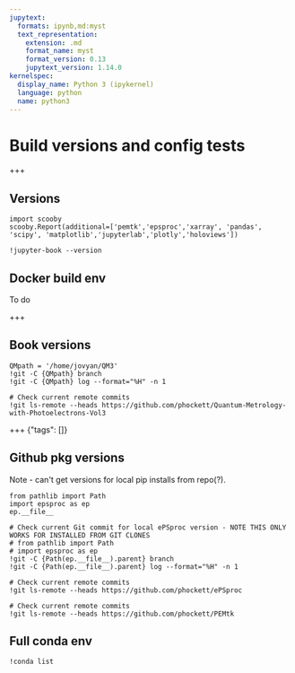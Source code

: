 ```yaml
---
jupytext:
  formats: ipynb,md:myst
  text_representation:
    extension: .md
    format_name: myst
    format_version: 0.13
    jupytext_version: 1.14.0
kernelspec:
  display_name: Python 3 (ipykernel)
  language: python
  name: python3
---
```


# Build versions and config tests

+++

## Versions

```{code-cell} ipython3
import scooby
scooby.Report(additional=['pemtk','epsproc','xarray', 'pandas', 'scipy', 'matplotlib','jupyterlab','plotly','holoviews'])
```

```{code-cell} ipython3
!jupyter-book --version
```

## Docker build env

To do

+++

## Book versions

```{code-cell} ipython3
QMpath = '/home/jovyan/QM3'
!git -C {QMpath} branch
!git -C {QMpath} log --format="%H" -n 1
```

```{code-cell} ipython3
# Check current remote commits
!git ls-remote --heads https://github.com/phockett/Quantum-Metrology-with-Photoelectrons-Vol3
```

+++ {"tags": []}

## Github pkg versions

Note - can't get versions for local pip installs from repo(?).

```{code-cell} ipython3
from pathlib import Path
import epsproc as ep
ep.__file__
```

```{code-cell} ipython3
# Check current Git commit for local ePSproc version - NOTE THIS ONLY WORKS FOR INSTALLED FROM GIT CLONES
# from pathlib import Path
# import epsproc as ep
!git -C {Path(ep.__file__).parent} branch
!git -C {Path(ep.__file__).parent} log --format="%H" -n 1
```

```{code-cell} ipython3
# Check current remote commits
!git ls-remote --heads https://github.com/phockett/ePSproc
```

```{code-cell} ipython3
# Check current remote commits
!git ls-remote --heads https://github.com/phockett/PEMtk
```

## Full conda env

```{code-cell} ipython3
!conda list
```

```{code-cell} ipython3

```

